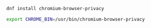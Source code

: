 ```bash
dnf install chromium-browser-privacy
```

```bash
export CHROME_BIN=/usr/bin/chromium-browser-privacy
```
